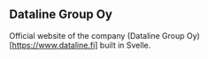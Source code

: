 ## Dataline Group Oy

Official website of the company (Dataline Group Oy)[https://www.dataline.fi] built in Svelle.
